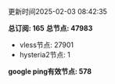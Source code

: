 更新时间2025-02-03 08:42:35

**总订阅: 165**
**总节点: 47983**
- vless节点: 27901
- hysteria2节点: 1

**google ping有效节点: 578**
